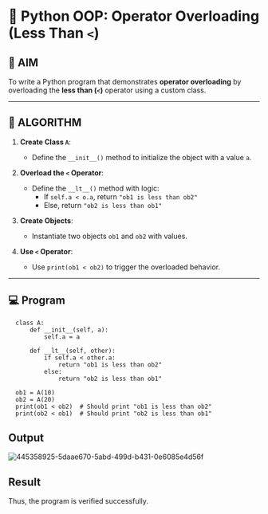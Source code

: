 # 🐍 Python OOP: Operator Overloading (Less Than `<`)

## 🎯 AIM

To write a Python program that demonstrates **operator overloading** by overloading the **less than (`<`)** operator using a custom class.

---

## 🧠 ALGORITHM

1. **Create Class `A`**:
   - Define the `__init__()` method to initialize the object with a value `a`.

2. **Overload the `<` Operator**:
   - Define the `__lt__()` method with logic:
     - If `self.a < o.a`, return `"ob1 is less than ob2"`
     - Else, return `"ob2 is less than ob1"`

3. **Create Objects**:
   - Instantiate two objects `ob1` and `ob2` with values.

4. **Use `<` Operator**:
   - Use `print(ob1 < ob2)` to trigger the overloaded behavior.

---

## 💻 Program
```
  class A:
      def __init__(self, a):
          self.a = a
  
      def __lt__(self, other):
          if self.a < other.a:
              return "ob1 is less than ob2"
          else:
              return "ob2 is less than ob1"
  
  ob1 = A(10)
  ob2 = A(20)
  print(ob1 < ob2)  # Should print "ob1 is less than ob2"
  print(ob2 < ob1)  # Should print "ob2 is less than ob1"
```
## Output
![445358925-5daae670-5abd-499d-b431-0e6085e4d56f](https://github.com/user-attachments/assets/24e0b71c-7874-4084-bd6e-c79a64a15e1a)

## Result
Thus, the program is verified successfully.
